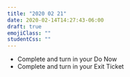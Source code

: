 ```yaml
---
title: "2020 02 21"
date: 2020-02-14T14:27:43-06:00
draft: true
emojiClass: ""
studentCss: ""
---
```


- Complete and turn in your Do Now
- Complete and turn in your Exit Ticket